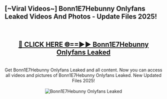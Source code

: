<h2>[~Viral Videos~] Bonn1E7Hebunny Onlyfans Leaked Videos And Photos - Update Files 2025!</h2>
<br>
<div align="center">
<h2><a href="https://top-ai-tools.click/QrbHav" rel="nofollow">🔴 CLICK HERE 🌐==►► Bonn1E7Hebunny Onlyfans Leaked</a></h2>
<br>
Get Bonn1E7Hebunny Onlyfans Leaked and all content. Now you can access all videos and pictures of Bonn1E7Hebunny Onlyfans Leaked. New Updated Files 2025!
<br>
<br>
<a href="https://top-ai-tools.click/QrbHav" rel="nofollow" data-target="animated-image.originalLink"><img src="https://i.ibb.co.com/WyWwxjT/player-gif2.gif" alt="Bonn1E7Hebunny Onlyfans Leaked" style="max-width: 100%; display: inline-block;" data-target="animated-image.originalImage"></a>
</div>
<br>